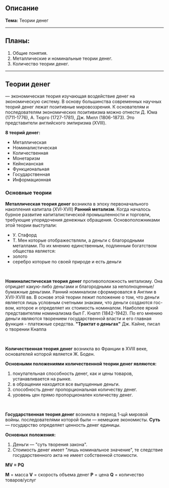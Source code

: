 ## Описание

**Тема:** Теории денег

---

## Планы:

1. Общие понятия.
2. Металлические и номинальные теории денег.
3. Количество теории денег.

---

## Теории денег

— экономическая теория изучающая воздействие денег на экономическую систему. 
В основу большинства современных научных теорий денег лежат позитивные мировоззрения.
К основателям и последователям экономических позитивизма можно отнести Д. Юма (1711-1776), А. Тюрго (1727-1781), Дж. Милл (1806-1873). Это представители английского эмпиризма (XVIII).

**8 теорий денег:**

- Металлическая
- Номиналистическая
- Количественная
- Монетаризм
- Кейнсианская
- Функциональная
- Государственная
- Информационная

### Основные теории

**Металлическая теория денег** возникла в эпоху первоначального накопления капитала (XVI-XVII) **Ранний метализм**. Когда началось бурное развитие капиталистической промышленности и торговли, требующие упорядочения денежных обращения. Основоположниками этой теории выступали:
- У. Стафорд
- Т. Мен
которые отображествляли, а деньги с благородными металлами. По их мнению единственным, подлинным богатством общества является:
- золото
- серебро
которые по своей природе и есть деньги

<br>

**Номиналистическая теория денег** противоположность метализму. Она отрицает какую-либо деньгами и благородными за неполноценные/бумажные деньгами. Ранний номинализм сформировался в Англии в XVII-XVIII вв. В основе этой теории лежит положение о том, что деньги является лишь условным счетными знаками, что деньги создаются гос-вом, которое и определяет их стоимость номиналом.
Наиболее яркий представителям номинализма был Г. Кнапп (1842-1942). По его мнению деньги являются творением государственной власти и его главная функция - платежные средства.
**"Трактат о деньгах"** Дж. Кайне, писал о творении Кнаппа

<br>

**Количественная теория денег** возникла во Франции в XVIII веке, основателей которой является Ж. Боден. 

**Основными положениями количественной теории денег являются:**
1. покупательная способность денег, как и цены товаров, устанавливается на рынке.
2. в обращении находится все выпущенные деньги.
3. способность денег пропорциональная количеству денег.
4. уровень цен прямо пропорционален количеству денег.

<br>

**Государственная теория денег** возникла в период 1-щй мировой войны. последователями которой были — немецкие экономисты. **Суть** — государство определяет ценность денег единицы. 

**Основных положения:** 
1. Деньги — "суть творения закона".
2. Стоимость денег имеет "лишь номинальное значение", те следствие государственного акта не имеет собственной стоимости.

**MV = PQ**

**M** = масса
**V** = скорость объема денег
**P** = цена
**Q** = количество товаров/услуг
